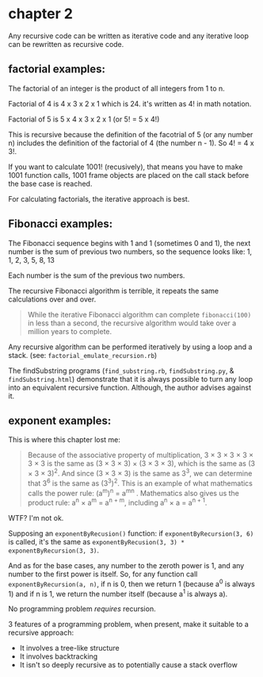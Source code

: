 # chapter 2

Any recursive code can be written as iterative code and any iterative loop can be rewritten as recursive code.

## factorial examples:

The factorial of an integer is the product of all integers from 1 to n.

Factorial of 4 is 4 x 3 x 2 x 1 which is 24. it's written as 4! in math notation.

Factorial of 5 is 5 x 4 x 3 x 2 x 1 (or 5! = 5 x 4!)

This is recursive because the definition of the facotrial of 5 (or any number n) includes the definition of the factorial of 4 (the number n - 1). So 4! = 4 x 3!.

If you want to calculate 1001! (recusively), that means you have to make 1001 function calls, 1001 frame objects are placed on the call stack before the base case is reached.

For calculating factorials, the iterative approach is best.

## Fibonacci examples:

The Fibonacci sequence begins with 1 and 1 (sometimes 0 and 1), the next number is the sum of previous two numbers, so the sequence looks like: 1, 1, 2, 3, 5, 8, 13

Each number is the sum of the previous two numbers.

The recursive Fibonacci algorithm is terrible, it repeats the same calculations over and over.

> While the iterative Fibonacci algorithm can complete `fibonacci(100)` in less than a second, the recursive algorithm would take over a million years to complete.

Any recursive algorithm can be performed iteratively by using a loop and a stack. (see: `factorial_emulate_recursion.rb`)

The findSubstring programs (`find_substring.rb`, `findSubstring.py`, & `findSubstring.html`) demonstrate that it is always possible to turn any loop into an equivalent recursive function. Although, the author advises against it.

## exponent examples:

This is where this chapter lost me:

> Because of the associative property of multiplication, 3 × 3 × 3 × 3 × 3 × 3 is the same as (3 × 3 × 3) × (3 × 3 × 3), which is the same as (3 × 3 × 3)<sup>2</sup>. And since (3 × 3 × 3) is the same as 3<sup>3</sup>, we can determine that 3<sup>6</sup> is the same as (3<sup>3</sup>)<sup>2</sup>.
> This is an example of what mathematics calls the power rule: (a<sup>m</sup>)<sup>n</sup> = a<sup>m</sup><sup>n</sup> . Mathematics also gives us the product rule: a<sup>n</sup> × a<sup>m</sup> = a<sup>n + m</sup>, including a<sup>n</sup> × a = a<sup>n + 1</sup>.

WTF? I'm not ok.

Supposing an `exponentByRecusion()` function: if `exponentByRecursion(3, 6)` is called, it's the same as `exponentByRecusion(3, 3) * exponentByRecursion(3, 3)`.

And as for the base cases, any number to the zeroth power is 1, and any number to the first power is itself. So, for any function call `exponentByRecursion(a, n)`, if n is 0, then we return 1 (because a<sup>0</sup> is always 1) and if n is 1, we return the number itself (because a<sup>1</sup> is always a).

No programming problem _requires_ recursion.

3 features of a programming problem, when present, make it suitable to a recursive approach:

- It involves a tree-like structure
- It involves backtracking
- It isn't so deeply recursive as to potentially cause a stack overflow
